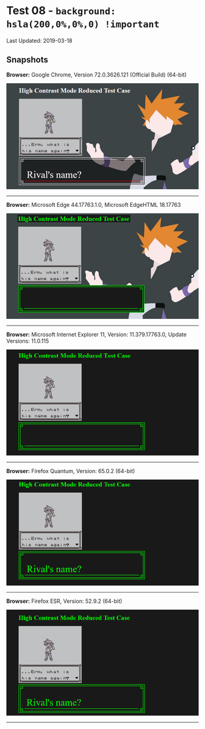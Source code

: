 # Test 08 - `background: hsla(200,0%,0%,0) !important`
Last Updated: 2019-03-18

## Snapshots
**Browser:** Google Chrome, Version 72.0.3626.121 (Official Build) (64-bit)

![Chrome Snapshot](/08-hsla(200%2C0%25%2C0%25%2C0)%20!important/snapshots/GoogleChrome.png)
___
**Browser:** Microsoft Edge 44.17763.1.0, Microsoft EdgeHTML 18.17763

![Edge Snapshot](/08-hsla(200%2C0%25%2C0%25%2C0)%20!important/snapshots/MicrosoftEdge_HCM.png)
___
**Browser:** Microsoft Internet Explorer 11, Version: 11.379.17763.0, Update Versions: 11.0.115

![Internet Explorer Snapshot](/08-hsla(200%2C0%25%2C0%25%2C0)%20!important/snapshots/InternetExplorer_HCM.png)
___
**Browser:** Firefox Quantum, Version: 65.0.2 (64-bit)

![Firefox Quantum Snapshot](/08-hsla(200%2C0%25%2C0%25%2C0)%20!important/snapshots/FirefoxQuantum_HCM.png)
___
**Browser:** Firefox ESR, Version: 52.9.2 (64-bit)

![Firefox ESR Snapshot](/08-hsla(200%2C0%25%2C0%25%2C0)%20!important/snapshots/FirefoxESR_HCM.png)
___
